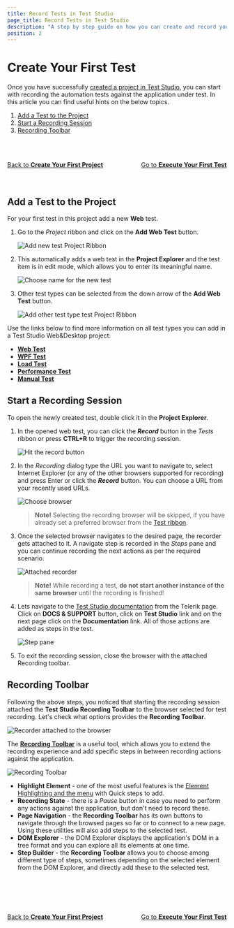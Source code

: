 ```yaml
---
title: Record Tests in Test Studio
page_title: Record Tests in Test Studio
description: "A step by step guide on how you can create and record your first test in Test Studio project. Create a test in Test Studio Project. Start automating with Test Studio."
position: 2
---
```

# Create Your First Test

Once you have successfully <a href="/getting-started/first-project" target="_blank">created a project in Test Studio</a>, you can start with recording the automation tests against the application under test. In this article you can find useful hints on the below topics.

1. [Add a Test to the Project](#add-a-test-to-the-project)
2. [Start a Recording Session](#start-a-recording-session)
3. [Recording Toolbar](#recording-toolbar)

<br><br>
<div><a href="/getting-started/first-project">Back to <strong>Create Your First Project</strong></a><a style="float:right" href="/getting-started/first-execution">Go to <strong>Execute Your First Test</strong></a></div>
<br><br>

## Add a Test to the Project

For your first test in this project add a new **Web** test.

1. Go to the *Project* ribbon and click on the **Add Web Test** button.

    ![Add new test Project Ribbon](/img/getting-started/first-project/fig02.png)

2. This automatically adds a web test in the __Project Explorer__ and the test item is in edit mode, which allows you to enter its meaningful name.

    ![Choose name for the new test](/img/getting-started/first-project/fig03.png)

3. Other test types can be selected from the down arrow of the **Add Web Test** button.

    ![Add other test type test Project Ribbon](/img/getting-started/first-project/fig02a.png)

 Use the links below to find more information on all test types you can add in a Test Studio Web&Desktop project:

*	<a href="/general-information/test-recording/overview" target="_blank">**Web Test**</a>
*	<a href="/features/testing-types/wpf-testing/wpf-test" target="_blank">**WPF Test**</a>
*	<a href="/features/testing-types/load-testing/Overview" target="_blank">**Load Test**</a>
*	<a href="/features/testing-types/performance-testing/overview" target="_blank">**Performance Test**</a>
*	<a href="/features/testing-types/manual-testing/overview" target="_blank">**Manual Test**</a>

## Start a Recording Session

To open the newly created test, double click it in the __Project Explorer__.

1. In the opened web test, you can click the ***Record*** button in the *Tests* ribbon or press **CTRL+R** to trigger the recording session.

    ![Hit the record button](/img/getting-started/first-project/fig04.png)

2. In the *Recording* dialog type the URL you want to navigate to, select Internet Explorer (or any of the other browsers supported for recording) and press Enter or click the ***Record*** button. You can choose a URL from your recently used URLs.

    ![Choose browser](/img/getting-started/first-project/fig05.png)

    > **Note!** Selecting the recording browser will be skipped, if you have already set a preferred browser from the <a href="/general-information/test-execution/quick-execution" target="_blank">Test ribbon</a>.

3. Once the selected browser navigates to the desired page, the recorder gets attached to it. A navigate step is recorded in the *Steps* pane and you can continue recording the next actions as per the required scenario.

    ![Attached recorder](/img/getting-started/first-project/fig06.png)

    > __Note!__ While recording a test, **do not start another instance of the same browser** until the recording is finished!

4. Lets navigate to the [Test Studio documentation](https://docs.telerik.com/teststudio/) from the Telerik page. Click on **DOCS & SUPPORT** button, click on **Test Studio** link and on the next page click on the **Documentation** link. All of those actions are added as steps in the test.

    ![Step pane](/img/getting-started/first-project/fig07.png)

5. To exit the recording session, close the browser with the attached Recording toolbar.

## Recording Toolbar

Following the above steps, you noticed that starting the recording session attached the __Test Studio Recording Toolbar__ to the browser selected for test recording. Let's check what options provides the __Recording Toolbar__.

![Recorder attached to the browser](/img/general-information/test-recording/recording-toolbar/fig1.png)

The <a href="/general-information/test-recording/recording-toolbar" target="_blank">__Recording Toolbar__</a> is a useful tool, which allows you to extend the recording experience and add specific steps in between recording actions against the application.

![Recording Toolbar](/img/getting-started/first-project/recording-toolbar.png)

* __Highlight Element__ - one of the most useful features is the <a href="/features/recorder/overview" target="_blank">Element Highlighting and the menu</a> with Quick steps to add.
* __Recording State__ - there is a *Pause* button in case you need to perform any actions against the application, but don't need to record these.
* __Page Navigation__ - the __Recording Toolbar__ has its own buttons to navigate through the browsed pages so far or to connect to a new page. Using these utilities will also add steps to the selected test.
* __DOM Explorer__ - the DOM Explorer displays the application's DOM in a tree format and you can explore all its elements at one time.
* __Step Builder__ - the __Recording Toolbar__ allows you to choose among different type of steps, sometimes depending on the selected element from the DOM Explorer, and directly add these to the selected test.

<br><br>
<br><br>
<div><a href="/getting-started/first-project">Back to <strong>Create Your First Project</strong></a><a style="float:right" href="/getting-started/first-execution">Go to <strong>Execute Your First Test</strong></a></div>